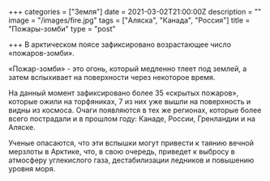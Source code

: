+++
categories = ["Земля"]
date = 2021-03-02T21:00:00Z
description = ""
image = "/images/fire.jpg"
tags = ["Аляска", "Канада", "Россия"]
title = "Пожары-зомби"
type = "post"

+++
В арктическом поясе зафиксировано возрастающее число «пожаров-зомби».  
  
«Пожар-зомби» - это огонь, который медленно тлеет под землей, а затем вспыхивает на поверхности через некоторое время.  
  
На данный момент зафиксировано более 35 «скрытых пожаров», которые ожили на торфяниках, 7 из них уже вышли на поверхность и видны из космоса. Очаги появляются в тех же регионах, которые более всего пострадали и в прошлом году: Канаде, России, Гренландии и на Аляске.  
  
Ученые опасаются, что эти вспышки могут привести к таянию вечной мерзлоты в Арктике, что, в свою очередь, приведет к выбросу в атмосферу углекислого газа, дестабилизации ледников и повышению уровня моря.